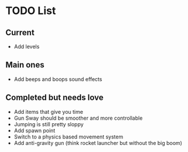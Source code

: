 # TODO List 

## Current

 * Add levels  

## Main ones

 * Add beeps and boops sound effects 

## Completed but needs love

 * Add items that give you time
 * Gun Sway should be smoother and more controllable
 * Jumping is still pretty sloppy 
 * Add spawn point
 * Switch to a physics based movement system 
 * Add anti-gravity gun (think rocket launcher but without the big boom)
 